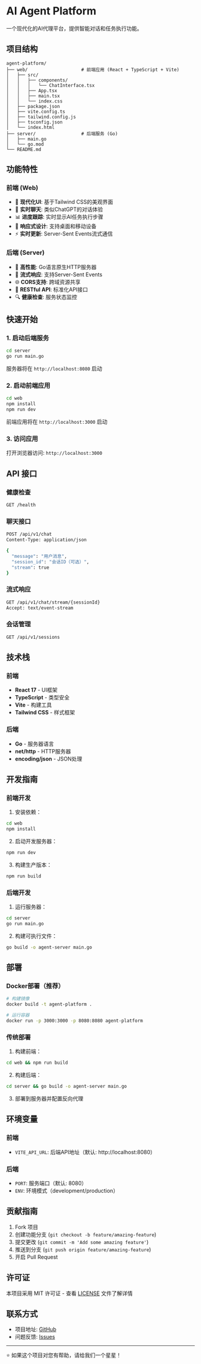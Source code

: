 # AI Agent Platform

一个现代化的AI代理平台，提供智能对话和任务执行功能。

## 项目结构

```
agent-platform/
├── web/                    # 前端应用 (React + TypeScript + Vite)
│   ├── src/
│   │   ├── components/
│   │   │   └── ChatInterface.tsx
│   │   ├── App.tsx
│   │   ├── main.tsx
│   │   └── index.css
│   ├── package.json
│   ├── vite.config.ts
│   ├── tailwind.config.js
│   ├── tsconfig.json
│   └── index.html
├── server/                 # 后端服务 (Go)
│   ├── main.go
│   └── go.mod
└── README.md
```

## 功能特性

### 前端 (Web)
- 🎨 **现代化UI**: 基于Tailwind CSS的美观界面
- 💬 **实时聊天**: 类似ChatGPT的对话体验
- 📊 **进度跟踪**: 实时显示AI任务执行步骤
- 📱 **响应式设计**: 支持桌面和移动设备
- ⚡ **实时更新**: Server-Sent Events流式通信

### 后端 (Server)
- 🚀 **高性能**: Go语言原生HTTP服务器
- 🔄 **流式响应**: 支持Server-Sent Events
- 🌐 **CORS支持**: 跨域资源共享
- 📝 **RESTful API**: 标准化API接口
- 🔍 **健康检查**: 服务状态监控

## 快速开始

### 1. 启动后端服务

```bash
cd server
go run main.go
```

服务器将在 `http://localhost:8080` 启动

### 2. 启动前端应用

```bash
cd web
npm install
npm run dev
```

前端应用将在 `http://localhost:3000` 启动

### 3. 访问应用

打开浏览器访问: `http://localhost:3000`

## API 接口

### 健康检查
```bash
GET /health
```

### 聊天接口
```bash
POST /api/v1/chat
Content-Type: application/json

{
  "message": "用户消息",
  "session_id": "会话ID（可选）",
  "stream": true
}
```

### 流式响应
```bash
GET /api/v1/chat/stream/{sessionId}
Accept: text/event-stream
```

### 会话管理
```bash
GET /api/v1/sessions
```

## 技术栈

### 前端
- **React 17** - UI框架
- **TypeScript** - 类型安全
- **Vite** - 构建工具
- **Tailwind CSS** - 样式框架

### 后端
- **Go** - 服务器语言
- **net/http** - HTTP服务器
- **encoding/json** - JSON处理

## 开发指南

### 前端开发

1. 安装依赖：
```bash
cd web
npm install
```

2. 启动开发服务器：
```bash
npm run dev
```

3. 构建生产版本：
```bash
npm run build
```

### 后端开发

1. 运行服务器：
```bash
cd server
go run main.go
```

2. 构建可执行文件：
```bash
go build -o agent-server main.go
```

## 部署

### Docker部署（推荐）

```bash
# 构建镜像
docker build -t agent-platform .

# 运行容器
docker run -p 3000:3000 -p 8080:8080 agent-platform
```

### 传统部署

1. 构建前端：
```bash
cd web && npm run build
```

2. 构建后端：
```bash
cd server && go build -o agent-server main.go
```

3. 部署到服务器并配置反向代理

## 环境变量

### 前端
- `VITE_API_URL`: 后端API地址（默认: http://localhost:8080）

### 后端
- `PORT`: 服务端口（默认: 8080）
- `ENV`: 环境模式（development/production）

## 贡献指南

1. Fork 项目
2. 创建功能分支 (`git checkout -b feature/amazing-feature`)
3. 提交更改 (`git commit -m 'Add some amazing feature'`)
4. 推送到分支 (`git push origin feature/amazing-feature`)
5. 开启 Pull Request

## 许可证

本项目采用 MIT 许可证 - 查看 [LICENSE](LICENSE) 文件了解详情

## 联系方式

- 项目地址: [GitHub](https://github.com/your-username/agent-platform)
- 问题反馈: [Issues](https://github.com/your-username/agent-platform/issues)

---

⭐ 如果这个项目对您有帮助，请给我们一个星星！ 